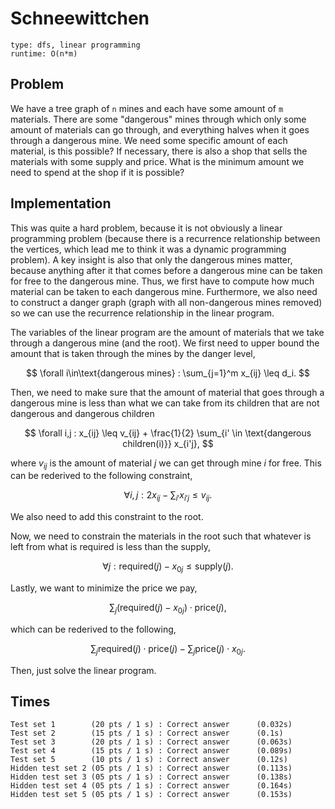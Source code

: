 # Schneewittchen

```
type: dfs, linear programming
runtime: O(n*m)
```

## Problem

We have a tree graph of `n` mines and each have some amount of `m` materials.
There are some "dangerous" mines through which only some amount of materials can
go through, and everything halves when it goes through a dangerous mine. We need
some specific amount of each material, is this possible? If necessary, there is
also a shop that sells the materials with some supply and price. What is the
minimum amount we need to spend at the shop if it is possible?

## Implementation

This was quite a hard problem, because it is not obviously a linear programming
problem (because there is a recurrence relationship between the vertices, which
lead me to think it was a dynamic programming problem). A key insight is also
that only the dangerous mines matter, because anything after it that comes before
a dangerous mine can be taken for free to the dangerous mine. Thus, we first have
to compute how much material can be taken to each dangerous mine. Furthermore, we
also need to construct a danger graph (graph with all non-dangerous mines removed)
so we can use the recurrence relationship in the linear program.

The variables of the linear program are the amount of materials that we take
through a dangerous mine (and the root). We first need to upper bound the amount
that is taken through the mines by the danger level,

$$
\forall i\in\text{dangerous mines} : \sum_{j=1}^m x_{ij} \leq d_i.
$$

Then, we need to make sure that the amount of material that goes through a
dangerous mine is less than what we can take from its children that are not
dangerous and dangerous children

$$
\forall i,j : x_{ij} \leq v_{ij} + \frac{1}{2} \sum_{i' \in \text{dangerous children(i)}} x_{i'j},
$$

where $v_{ij}$ is the amount of material $j$ we can get through mine $i$ for free.
This can be rederived to the following constraint,

$$
\forall i,j : 2x_{ij} - \sum_{i'} x_{i'j} \leq v_{ij}.
$$

We also need to add this constraint to the root.

Now, we need to constrain the materials in the root such that whatever is left
from what is required is less than the supply,

$$
\forall j : \text{required}(j) - x_{0j} \leq \text{supply}(j).
$$

Lastly, we want to minimize the price we pay,

$$
\sum_j (\text{required}(j) - x_{0j}) \cdot \text{price}(j),
$$

which can be rederived to the following,

$$
\sum_j \text{required}(j) \cdot \text{price}(j) - \sum_j \text{price}(j) \cdot x_{0j}.
$$

Then, just solve the linear program.

## Times

```
Test set 1        (20 pts / 1 s) : Correct answer      (0.032s)
Test set 2        (15 pts / 1 s) : Correct answer      (0.1s)
Test set 3        (20 pts / 1 s) : Correct answer      (0.063s)
Test set 4        (15 pts / 1 s) : Correct answer      (0.089s)
Test set 5        (10 pts / 1 s) : Correct answer      (0.12s)
Hidden test set 2 (05 pts / 1 s) : Correct answer      (0.113s)
Hidden test set 3 (05 pts / 1 s) : Correct answer      (0.138s)
Hidden test set 4 (05 pts / 1 s) : Correct answer      (0.164s)
Hidden test set 5 (05 pts / 1 s) : Correct answer      (0.153s)
```

